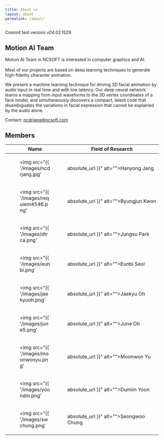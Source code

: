 ```yaml
---
title: About us
layout: about
permalink: /about/
---
```


Commit test version v04.02.1529

## Motion AI Team

Motion AI Team in NCSOFT is interested in computer graphics and AI.<br><br>
Most of our projects are based on deep learning techniques to generate high-fidelity character animation.

We present a machine learning technique for driving 3D facial animation
by audio input in real time and with low latency. Our deep neural network
learns a mapping from input waveforms to the 3D vertex coordinates of
a face model, and simultaneously discovers a compact, latent code that
disambiguates the variations in facial expression that cannot be explained by
the audio alone. 

Contact: ncdrjang@ncsoft.com

## Members

| Name               |  Field of Research                                            |
|--------------------|---------------------------------------------------------------|
| <figure style="width: 100px"><img src="{{ '/images/ncdrjang.jpg' | absolute_url }}" alt="">Hanyong Jang</figure> | Team Leader |
| <figure style="width: 100px"><img src="{{ '/images/requiem4546.png' | absolute_url }}" alt="">Byungjun Kwon</figure> | Inverse Kinematics, Style Transfer |
| <figure style="width: 100px"><img src="{{ '/images/dtrca.png' | absolute_url }}" alt="">Jungsu Park</figure> | Facial Animation |
| <figure style="width: 100px"><img src="{{ '/images/eunbi.png' | absolute_url }}" alt="">Eunbi Seol</figure> | Inverse Kinematics, NCML |
| <figure style="width: 100px"><img src="{{ '/images/jaekyuoh.png' | absolute_url }}" alt="">Jaekyu Oh</figure> | Facial Animation |
| <figure style="width: 100px"><img src="{{ '/images/june5.png' | absolute_url }}" alt="">June Oh</figure> | Facial Animation |
| <figure style="width: 100px"><img src="{{ '/images/moonwonyu.png' | absolute_url }}" alt="">Moonwon Yu</figure> | Inverse Kinematics, Style Transfer |
| <figure style="width: 100px"><img src="{{ '/images/yoondm.png' | absolute_url }}" alt="">Dumim Yoon</figure> | Facial Animation |
| <figure style="width: 100px"><img src="{{ '/images/swchung.png' | absolute_url }}" alt="">Seongwoo Chung</figure> | Facial Animation, NCML |